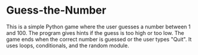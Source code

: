 # Guess-the-Number
This is a simple Python game where the user guesses a number between 1 and 100. The program gives hints if the guess is too high or too low. The game ends when the correct number is guessed or the user types "Quit". It uses loops, conditionals, and the random module.
